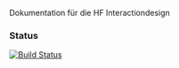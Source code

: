 Dokumentation für die HF Interactiondesign 

### Status
[![Build Status](https://travis-ci.org/signalwerk/IAD.LAB.DOC.svg?branch=master)](https://travis-ci.org/signalwerk/IAD.LAB.DOC)
